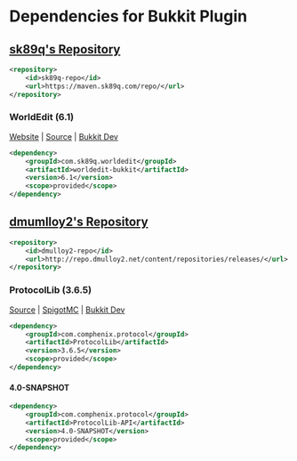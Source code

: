 # Dependencies for Bukkit Plugin

## [sk89q's Repository](https://maven.sk89q.com/repo/)

```xml
<repository>
    <id>sk89q-repo</id>
    <url>https://maven.sk89q.com/repo/</url>
</repository>
```

### WorldEdit (6.1)

[Website](https://www.enginehub.org/worldedit) |
[Source](https://github.com/sk89q/WorldEdit) |
[Bukkit Dev](http://dev.bukkit.org/bukkit-plugins/worldedit/)

```xml
<dependency>
    <groupId>com.sk89q.worldedit</groupId>
    <artifactId>worldedit-bukkit</artifactId>
    <version>6.1</version>
    <scope>provided</scope>
</dependency>
```

## [dmumlloy2's Repository](http://repo.dmulloy2.net/#view-repositories;releases~browsestorage)

```xml
<repository>
    <id>dmulloy2-repo</id>
    <url>http://repo.dmulloy2.net/content/repositories/releases/</url>
</repository>
```

### ProtocolLib (3.6.5)

[Source](https://github.com/aadnk/ProtocolLib) |
[SpigotMC](https://www.spigotmc.org/resources/protocollib.1997/) |
[Bukkit Dev](http://dev.bukkit.org/bukkit-plugins/protocollib/)

```xml
<dependency>
    <groupId>com.comphenix.protocol</groupId>
    <artifactId>ProtocolLib</artifactId>
    <version>3.6.5</version>
    <scope>provided</scope>
</dependency>
```

#### 4.0-SNAPSHOT

```xml
<dependency>
    <groupId>com.comphenix.protocol</groupId>
    <artifactId>ProtocolLib-API</artifactId>
    <version>4.0-SNAPSHOT</version>
    <scope>provided</scope>
</dependency>
```

